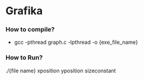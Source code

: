 # Grafika

### How to compile?

<ul>
<li>gcc -pthread graph.c -lpthread -o {exe_file_name}</li>
</ul>

### How to Run?

./{file name} xposition yposition sizeconstant
